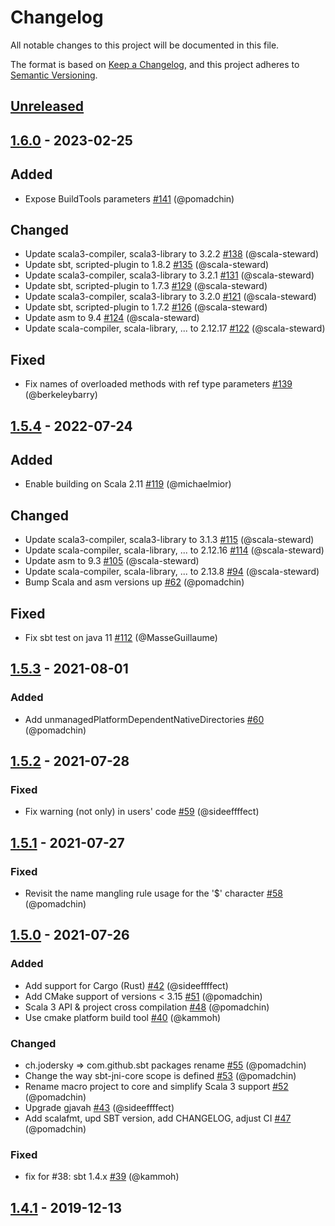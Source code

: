 # Changelog
All notable changes to this project will be documented in this file.

The format is based on [Keep a Changelog](https://keepachangelog.com/en/1.0.0/),
and this project adheres to [Semantic Versioning](https://semver.org/spec/v2.0.0.html).

## [Unreleased]

## [1.6.0] - 2023-02-25
## Added

- Expose BuildTools parameters [#141](https://github.com/sbt/sbt-jni/pull/141) (@pomadchin)

## Changed

- Update scala3-compiler, scala3-library to 3.2.2 [#138](https://github.com/sbt/sbt-jni/pull/138) (@scala-steward)
- Update sbt, scripted-plugin to 1.8.2 [#135](https://github.com/sbt/sbt-jni/pull/135) (@scala-steward)
- Update scala3-compiler, scala3-library to 3.2.1 [#131](https://github.com/sbt/sbt-jni/pull/131) (@scala-steward)
- Update sbt, scripted-plugin to 1.7.3 [#129](https://github.com/sbt/sbt-jni/pull/129) (@scala-steward)
- Update scala3-compiler, scala3-library to 3.2.0 [#121](https://github.com/sbt/sbt-jni/pull/121) (@scala-steward)
- Update sbt, scripted-plugin to 1.7.2 [#126](https://github.com/sbt/sbt-jni/pull/126) (@scala-steward)
- Update asm to 9.4 [#124](https://github.com/sbt/sbt-jni/pull/124) (@scala-steward)
- Update scala-compiler, scala-library, ... to 2.12.17 [#122](https://github.com/sbt/sbt-jni/pull/122) (@scala-steward)

## Fixed

- Fix names of overloaded methods with ref type parameters [#139](https://github.com/sbt/sbt-jni/pull/139) (@berkeleybarry)


## [1.5.4] - 2022-07-24
## Added

- Enable building on Scala 2.11 [#119](https://github.com/sbt/sbt-jni/pull/119) (@michaelmior)

## Changed

- Update scala3-compiler, scala3-library to 3.1.3 [#115](https://github.com/sbt/sbt-jni/pull/115) (@scala-steward)
- Update scala-compiler, scala-library, ... to 2.12.16 [#114](https://github.com/sbt/sbt-jni/pull/114) (@scala-steward)
- Update asm to 9.3 [#105](https://github.com/sbt/sbt-jni/pull/105) (@scala-steward)
- Update scala-compiler, scala-library, ... to 2.13.8 [#94](https://github.com/sbt/sbt-jni/pull/94) (@scala-steward)
- Bump Scala and asm versions up [#62](https://github.com/sbt/sbt-jni/pull/62) (@pomadchin)

## Fixed

- Fix sbt test on java 11 [#112](https://github.com/sbt/sbt-jni/pull/112) (@MasseGuillaume)


## [1.5.3] - 2021-08-01

### Added

- Add unmanagedPlatformDependentNativeDirectories [#60](https://github.com/sbt/sbt-jni/pull/60) (@pomadchin)

## [1.5.2] - 2021-07-28

### Fixed

- Fix warning (not only) in users' code [#59](https://github.com/sbt/sbt-jni/pull/59) (@sideeffffect)

## [1.5.1] - 2021-07-27

### Fixed

- Revisit the name mangling rule usage for the '$' character  [#58](https://github.com/sbt/sbt-jni/pull/58) (@pomadchin)

## [1.5.0] - 2021-07-26

### Added

- Add support for Cargo (Rust) [#42](https://github.com/sbt/sbt-jni/pull/42) (@sideeffffect)
- Add CMake support of versions < 3.15 [#51](https://github.com/sbt/sbt-jni/pull/51) (@pomadchin)
- Scala 3 API & project cross compilation [#48](https://github.com/sbt/sbt-jni/pull/48) (@pomadchin)
- Use cmake platform build tool [#40](https://github.com/sbt/sbt-jni/pull/40) (@kammoh)

### Changed

- ch.jodersky => com.github.sbt packages rename [#55](https://github.com/sbt/sbt-jni/pull/55) (@pomadchin)
- Change the way sbt-jni-core scope is defined [#53](https://github.com/sbt/sbt-jni/pull/53) (@pomadchin)
- Rename macro project to core and simplify Scala 3 support [#52](https://github.com/sbt/sbt-jni/pull/52) (@pomadchin)
- Upgrade gjavah [#43](https://github.com/sbt/sbt-jni/pull/43) (@sideeffffect)
- Add scalafmt, upd SBT version, add CHANGELOG, adjust CI [#47](https://github.com/sbt/sbt-jni/pull/47) (@pomadchin)

### Fixed

- fix for #38: sbt 1.4.x [#39](https://github.com/sbt/sbt-jni/pull/39) (@kammoh)

## [1.4.1] - 2019-12-13

[Unreleased]: https://github.com/sbt/sbt-jni/compare/v1.6.0...HEAD
[1.6.0]: https://github.com/sbt/sbt-jni/compare/v1.5.4...v1.6.0
[1.5.4]: https://github.com/sbt/sbt-jni/compare/v1.5.3...v1.5.4
[1.5.3]: https://github.com/sbt/sbt-jni/compare/v1.5.2...v1.5.3
[1.5.2]: https://github.com/sbt/sbt-jni/compare/v1.5.1...v1.5.2
[1.5.1]: https://github.com/sbt/sbt-jni/compare/v1.5.0...v1.5.1
[1.5.0]: https://github.com/sbt/sbt-jni/compare/v1.4.1...v1.5.0
[1.4.1]: https://github.com/sbt/sbt-jni/compare/v1.4.0...v1.4.1
